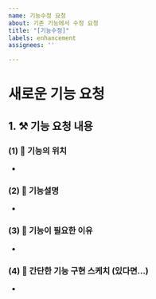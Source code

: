 ```yaml
---
name: 기능수정 요청
about: 기존 기능에서 수정 요청
title: "[기능수정]"
labels: enhancement
assignees: ''

---
```


# 새로운 기능 요청
## 1. :hammer_and_pick: 기능 요청 내용
### (1) :round_pushpin: 기능의 위치
- 
### (2) :memo: 기능설명
-
### (3) :memo: 기능이 필요한 이유
- 
### (4) :triangular_ruler: 간단한 기능 구현 스케치 (있다면...)
-
